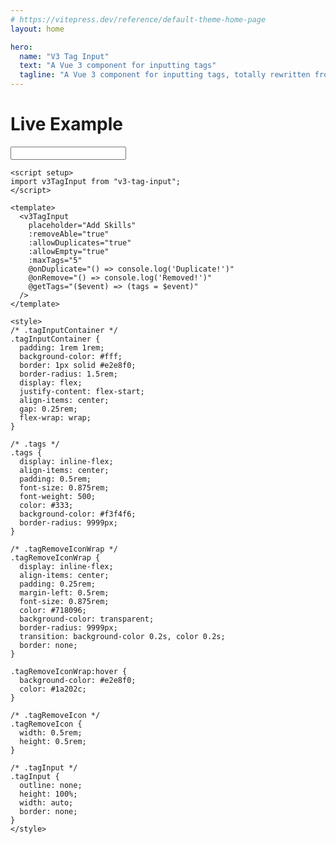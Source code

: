 ```yaml
---
# https://vitepress.dev/reference/default-theme-home-page
layout: home

hero:
  name: "V3 Tag Input"
  text: "A Vue 3 component for inputting tags"
  tagline: "A Vue 3 component for inputting tags, totally rewritten from scratch, no dependencies, supports Vue 3 only"
---
```


<script setup>
  import TagInput from "../src/components/TagInput.vue"
  import Switch from "../docs/code/Switch.vue"
  import Input from "../docs/code/Input.vue"
  import {ref} from "vue"
  const maxTags =ref(null)
  const allowDuplicates = ref(false)
  function getValue(val){
    maxTags.value = val
  }
  function getSwitchValue(val){
    allowDuplicates.value = val
  }
</script>
<main id="tagInpWrapper">
<div class="vp-doc">

# Live Example

</div>
<div style="  width: 100%;
  max-width: 760px; margin-top:10px" class="switches">
<Switch label='Allow Duplicates' :checked='allowDuplicates' @upValue="getSwitchValue($event)" /> 
<Input label='Max Tags' :modelValue='maxTags' @upValue="getValue($event)" />
</div>  
<TagInput id="mainTagInpWrapper" :allowDuplicates='allowDuplicates' :maxTags='maxTags' />
<div class="vp-doc" style="width:100%;max-width: 760px;">

```vue
<script setup>
import v3TagInput from "v3-tag-input";
</script>

<template>
  <v3TagInput
    placeholder="Add Skills"
    :removeAble="true"
    :allowDuplicates="true"
    :allowEmpty="true"
    :maxTags="5"
    @onDuplicate="() => console.log('Duplicate!')"
    @onRemove="() => console.log('Removed!')"
    @getTags="($event) => (tags = $event)"
  />
</template>

<style>
/* .tagInputContainer */
.tagInputContainer {
  padding: 1rem 1rem;
  background-color: #fff;
  border: 1px solid #e2e8f0;
  border-radius: 1.5rem;
  display: flex;
  justify-content: flex-start;
  align-items: center;
  gap: 0.25rem;
  flex-wrap: wrap;
}

/* .tags */
.tags {
  display: inline-flex;
  align-items: center;
  padding: 0.5rem;
  font-size: 0.875rem;
  font-weight: 500;
  color: #333;
  background-color: #f3f4f6;
  border-radius: 9999px;
}

/* .tagRemoveIconWrap */
.tagRemoveIconWrap {
  display: inline-flex;
  align-items: center;
  padding: 0.25rem;
  margin-left: 0.5rem;
  font-size: 0.875rem;
  color: #718096;
  background-color: transparent;
  border-radius: 9999px;
  transition: background-color 0.2s, color 0.2s;
  border: none;
}

.tagRemoveIconWrap:hover {
  background-color: #e2e8f0;
  color: #1a202c;
}

/* .tagRemoveIcon */
.tagRemoveIcon {
  width: 0.5rem;
  height: 0.5rem;
}

/* .tagInput */
.tagInput {
  outline: none;
  height: 100%;
  width: auto;
  border: none;
}
</style>
```

</div>

</main>
